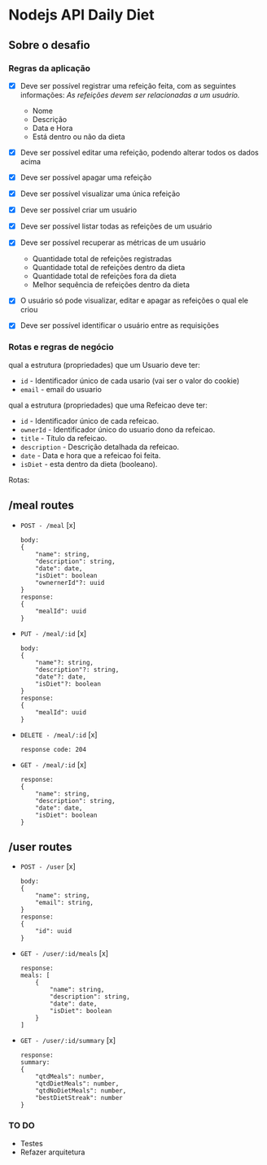 # Nodejs API Daily Diet

## Sobre o desafio

### Regras da aplicação

- [x] Deve ser possível registrar uma refeição feita, com as seguintes informações:
    *As refeições devem ser relacionadas a um usuário.*
    - Nome
    - Descrição
    - Data e Hora
    - Está dentro ou não da dieta
- [x] Deve ser possível editar uma refeição, podendo alterar todos os dados acima
- [X] Deve ser possível apagar uma refeição
- [x] Deve ser possível visualizar uma única refeição

- [x] Deve ser possível criar um usuário
- [x] Deve ser possível listar todas as refeições de um usuário
- [x] Deve ser possível recuperar as métricas de um usuário
    - Quantidade total de refeições registradas
    - Quantidade total de refeições dentro da dieta
    - Quantidade total de refeições fora da dieta
    - Melhor sequência de refeições dentro da dieta

- [x] O usuário só pode visualizar, editar e apagar as refeições o qual ele criou
- [x] Deve ser possível identificar o usuário entre as requisições

### Rotas e regras de negócio

qual a estrutura (propriedades) que um Usuario deve ter:
- `id` - Identificador único de cada usario (vai ser o valor do cookie)
- `email` - email do usuario

qual a estrutura (propriedades) que uma Refeicao deve ter:
- `id` - Identificador único de cada refeicao.
- `ownerId` - Identificador único do usuario dono da refeicao.
- `title` - Título da refeicao.
- `description` - Descrição detalhada da refeicao.
- `date` - Data e hora que a refeicao foi feita.
- `isDiet` - esta dentro da dieta (booleano).

Rotas:

## /meal routes


- `POST - /meal` [x]
    ```
    body: 
    {
        "name": string,
        "description": string,
        "date": date,
        "isDiet": boolean
        "ownernerId"?: uuid
    }
    response: 
    {
        "mealId": uuid 
    }
    ```
    
- `PUT - /meal/:id` [x]
    ```
    body: 
    {
        "name"?: string,
        "description"?: string,
        "date"?: date,
        "isDiet"?: boolean
    }
    response: 
    {
        "mealId": uuid 
    }
    ```

- `DELETE - /meal/:id` [x]
    ```
    response code: 204

    ```

- `GET - /meal/:id` [x]
    ```
    response: 
    {
        "name": string,
        "description": string,
        "date": date,
        "isDiet": boolean
    }
    ```

## /user routes

- `POST - /user` [x]
    ```
    body: 
    {
        "name": string,
        "email": string,
    }
    response: 
    {
        "id": uuid 
    }
    ```
 
- `GET - /user/:id/meals` [x]
    ```
    response: 
    meals: [
        {
            "name": string,
            "description": string,
            "date": date,
            "isDiet": boolean
        }
    ]
    ```

- `GET - /user/:id/summary` [x]
    ```
    response: 
    summary: 
    {
        "qtdMeals": number,
        "qtdDietMeals": number,
        "qtdNoDietMeals": number,
        "bestDietStreak": number 
    }
    ```
### TO DO
- Testes
- Refazer arquitetura
